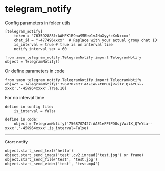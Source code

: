 # telegram_notify

Config parameters in folder utils

```
[telegram_notify]
    token = "7635928850:AAHEK1R9na9MRbw1vJHuXyyHcXmNxxxx"
    chat_id = "-477496xxxx"  # Replace with your actual group chat ID
    is_interval = true # true is on interval time
    notify_interval_sec = 60
```

```
from smsn_telegram_notify.TelegramNotify import TelegramNotify
object = TelegramNotify()
```

Or define parameters in code

```
from smsn_telegram_notify.TelegramNotify import TelegramNotify
object = TelegramNotify('7568707427:AAE1eFFtPDUsjVwi1X_Q7eYLa--xxxx','-456964xxxx',True,10)
```

For no interval time

```
define in config file:
    is_interval = false 

define in code:
    object = TelegramNotify('7568707427:AAE1eFFtPDUsjVwi1X_Q7eYLa--xxxx','-456964xxxx',is_interval=False)
```


<hr>
Start notify

```
object.start_send_text('hello')
object.start_send_image('test',cv2.imread('test.jpg') or frame)
object.start_send_file('test', 'test.jpg')
object.start_send_video('test', 'test.mp4')
```
